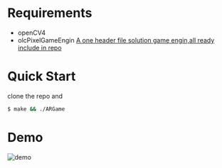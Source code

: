 #	Requirements
* openCV4
* olcPixelGameEngin  [A one header file solution game engin,all ready include in repo](https://github.com/OneLoneCoder/olcPixelGameEngine) 
 
#	Quick Start
clone the repo and 

```bash
$ make && ./ARGame
```


# Demo
![demo](./AR.gif) 
